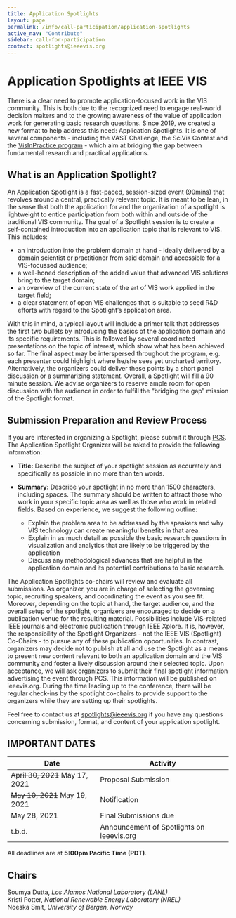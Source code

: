 ```yaml
---
title: Application Spotlights
layout: page
permalink: /info/call-participation/application-spotlights
active_nav: "Contribute"
sidebar: call-for-participation
contact: spotlights@ieeevis.org
---
```


# Application Spotlights at IEEE VIS
There is a clear need to promote application-focused work in the VIS community. This is both due to the recognized need to engage real-world decision makers and to the growing awareness of the value of application work for generating basic research questions. Since 2019, we created a new format to help address this need: Application Spotlights. It is one of several components - including the VAST Challenge, the SciVis Contest and the [VisInPractice program](/year/2021/info/visinpractice) - which aim at bridging the gap between fundamental research and practical applications.


## What is an Application Spotlight?
An Application Spotlight is a fast-paced, session-sized event (90mins) that revolves around a central, practically relevant topic. It is meant to be lean, in the sense that both the application for and the organization of a spotlight is lightweight to entice participation from both within and outside of the traditional VIS community. The goal of a Spotlight session is to create a self-contained introduction into an application topic that is relevant to VIS. This includes:

* an introduction into the problem domain at hand - ideally delivered by a domain scientist or practitioner from said domain and accessible for a VIS-focussed audience;
* a well-honed description of the added value that advanced VIS solutions bring to the target domain;
* an overview of the current state of the art of VIS work applied in the target field;
* a clear statement of open VIS challenges that is suitable to seed R&D efforts with regard to the Spotlight’s application area.

With this in mind, a typical layout will include a primer talk that addresses the first two bullets by introducing the basics of the application domain and its specific requirements. This is followed by several coordinated presentations on the topic of interest, which show what has been achieved so far. The final aspect may be interspersed throughout the program, e.g. each presenter could highlight where he/she sees yet uncharted territory. Alternatively, the organizers could deliver these points by a short panel discussion or a summarizing statement. Overall, a Spotlight will fill a 90 minute session. We advise organizers to reserve ample room for open discussion with the audience in order to fulfill the “bridging the gap” mission of the Spotlight format.

## Submission Preparation and Review Process
If you are interested in organizing a Spotlight, please submit it through [PCS](http://new.precisionconference.com/vgtc/). The Application Spotlight Organizer will be asked to provide the following information:

* **Title:** Describe the subject of your spotlight session as accurately and specifically as possible in no more than ten words.

* **Summary:** Describe your spotlight in no more than 1500 characters, including spaces. The summary should be written to attract those who work in your specific topic area as well as those who work in related fields. Based on experience, we suggest the following outline:
  * Explain the problem area to be addressed by the speakers and why VIS technology can create meaningful benefits in that area.
  * Explain in as much detail as possible the basic research questions in visualization and analytics that are likely to be triggered by the application
  * Discuss any methodological advances that are helpful in the application domain and its potential contributions to basic research.

The Application Spotlights co-chairs will review and evaluate all submissions. As organizer, you are in charge of selecting the governing topic, recruiting speakers, and coordinating the event as you see fit. Moreover, depending on the topic at hand, the target audience, and the overall setup of the spotlight, organizers are encouraged to decide on a publication venue for the resulting material. Possibilities include VIS-related IEEE journals and electronic publication through IEEE Xplore. It is, however, the responsibility of the Spotlight Organizers - not the IEEE VIS (Spotlight) Co-Chairs - to pursue any of these publication opportunities. In contrast, organizers may decide not to publish at all and use the Spotlight as a means to present new content relevant to both an application domain and the VIS community and foster a lively discussion around their selected topic. Upon acceptance, we will ask organizers to submit their final spotlight information advertising the event through PCS. This information will be published on ieeevis.org. During the time leading up to the conference, there will be regular check-ins by the spotlight co-chairs to provide support to the organizers while they are setting up their spotlights.

Feel free to contact us at spotlights@ieeevis.org if you have any questions concerning submission, format, and content of your application spotlight.

## IMPORTANT DATES


| Date | Activity |
|------|----------|
| ~~April 30, 2021~~ May 17, 2021 | Proposal Submission |
| ~~May 10, 2021~~ May 19, 2021 | Notification |
| May 28, 2021 | Final Submissions due |
| t.b.d. | Announcement of Spotlights on ieeevis.org |

All deadlines are at **5:00pm Pacific Time (PDT)**.

## Chairs


Soumya Dutta, *Los Alamos National Laboratory (LANL)* <br />
Kristi Potter, *National Renewable Energy Laboratory (NREL)* <br />
Noeska Smit, *University of Bergen, Norway*

